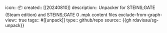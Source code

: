 icon:: 📦
created::  [[20240810]]
description:: Unpacker for STEINS;GATE (Steam edition) and STEINS;GATE 0 .mpk content files
exclude-from-graph-view:: true 
tags:: #[[unpack]]
type:: github/repo
source:: {{gh rdavisau/sg-unpack}}
